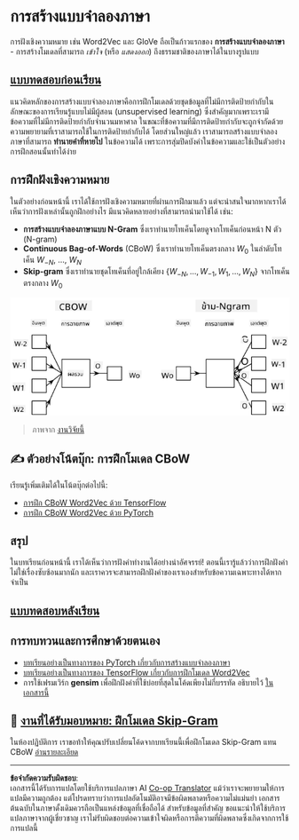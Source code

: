 <!--
CO_OP_TRANSLATOR_METADATA:
{
  "original_hash": "31b46ba1f3aa78578134d4829f88be53",
  "translation_date": "2025-08-29T09:18:53+00:00",
  "source_file": "lessons/5-NLP/15-LanguageModeling/README.md",
  "language_code": "th"
}
-->
# การสร้างแบบจำลองภาษา

การฝังเชิงความหมาย เช่น Word2Vec และ GloVe ถือเป็นก้าวแรกของ **การสร้างแบบจำลองภาษา** - การสร้างโมเดลที่สามารถ *เข้าใจ* (หรือ *แสดงออก*) ถึงธรรมชาติของภาษาได้ในบางรูปแบบ

## [แบบทดสอบก่อนเรียน](https://red-field-0a6ddfd03.1.azurestaticapps.net/quiz/115)

แนวคิดหลักของการสร้างแบบจำลองภาษาคือการฝึกโมเดลด้วยชุดข้อมูลที่ไม่มีการติดป้ายกำกับในลักษณะของการเรียนรู้แบบไม่มีผู้สอน (unsupervised learning) ซึ่งสำคัญมากเพราะเรามีข้อความที่ไม่มีการติดป้ายกำกับจำนวนมหาศาล ในขณะที่ข้อความที่มีการติดป้ายกำกับจะถูกจำกัดด้วยความพยายามที่เราสามารถใช้ในการติดป้ายกำกับได้ โดยส่วนใหญ่แล้ว เราสามารถสร้างแบบจำลองภาษาที่สามารถ **ทำนายคำที่หายไป** ในข้อความได้ เพราะการสุ่มปิดบังคำในข้อความและใช้เป็นตัวอย่างการฝึกสอนนั้นทำได้ง่าย

## การฝึกฝังเชิงความหมาย

ในตัวอย่างก่อนหน้านี้ เราได้ใช้การฝังเชิงความหมายที่ผ่านการฝึกมาแล้ว แต่จะน่าสนใจมากหากเราได้เห็นว่าการฝังเหล่านั้นถูกฝึกอย่างไร มีแนวคิดหลายอย่างที่สามารถนำมาใช้ได้ เช่น:

* **การสร้างแบบจำลองภาษาแบบ N-Gram** ซึ่งเราทำนายโทเค็นโดยดูจากโทเค็นก่อนหน้า N ตัว (N-gram)
* **Continuous Bag-of-Words** (CBoW) ซึ่งเราทำนายโทเค็นตรงกลาง $W_0$ ในลำดับโทเค็น $W_{-N}$, ..., $W_N$
* **Skip-gram** ซึ่งเราทำนายชุดโทเค็นที่อยู่ใกล้เคียง {$W_{-N},\dots, W_{-1}, W_1,\dots, W_N$} จากโทเค็นตรงกลาง $W_0$

![ภาพจากงานวิจัยเกี่ยวกับการแปลงคำเป็นเวกเตอร์](../../../../../translated_images/example-algorithms-for-converting-words-to-vectors.fbe9207a726922f6f0f5de66427e8a6eda63809356114e28fb1fa5f4a83ebda7.th.png)

> ภาพจาก [งานวิจัยนี้](https://arxiv.org/pdf/1301.3781.pdf)

## ✍️ ตัวอย่างโน้ตบุ๊ก: การฝึกโมเดล CBoW

เรียนรู้เพิ่มเติมได้ในโน้ตบุ๊กต่อไปนี้:

* [การฝึก CBoW Word2Vec ด้วย TensorFlow](CBoW-TF.ipynb)
* [การฝึก CBoW Word2Vec ด้วย PyTorch](CBoW-PyTorch.ipynb)

## สรุป

ในบทเรียนก่อนหน้านี้ เราได้เห็นว่าการฝังคำทำงานได้อย่างน่าอัศจรรย์! ตอนนี้เรารู้แล้วว่าการฝึกฝังคำไม่ใช่เรื่องซับซ้อนมากนัก และเราควรจะสามารถฝึกฝังคำของเราเองสำหรับข้อความเฉพาะทางได้หากจำเป็น

## [แบบทดสอบหลังเรียน](https://red-field-0a6ddfd03.1.azurestaticapps.net/quiz/215)

## การทบทวนและการศึกษาด้วยตนเอง

* [บทเรียนอย่างเป็นทางการของ PyTorch เกี่ยวกับการสร้างแบบจำลองภาษา](https://pytorch.org/tutorials/beginner/nlp/word_embeddings_tutorial.html)
* [บทเรียนอย่างเป็นทางการของ TensorFlow เกี่ยวกับการฝึกโมเดล Word2Vec](https://www.TensorFlow.org/tutorials/text/word2vec)
* การใช้เฟรมเวิร์ก **gensim** เพื่อฝึกฝังคำที่ใช้บ่อยที่สุดในโค้ดเพียงไม่กี่บรรทัด อธิบายไว้ [ในเอกสารนี้](https://pytorch.org/tutorials/beginner/nlp/word_embeddings_tutorial.html)

## 🚀 [งานที่ได้รับมอบหมาย: ฝึกโมเดล Skip-Gram](lab/README.md)

ในห้องปฏิบัติการ เราขอท้าให้คุณปรับเปลี่ยนโค้ดจากบทเรียนนี้เพื่อฝึกโมเดล Skip-Gram แทน CBoW [อ่านรายละเอียด](lab/README.md)

---

**ข้อจำกัดความรับผิดชอบ**:  
เอกสารนี้ได้รับการแปลโดยใช้บริการแปลภาษา AI [Co-op Translator](https://github.com/Azure/co-op-translator) แม้ว่าเราจะพยายามให้การแปลมีความถูกต้อง แต่โปรดทราบว่าการแปลอัตโนมัติอาจมีข้อผิดพลาดหรือความไม่แม่นยำ เอกสารต้นฉบับในภาษาดั้งเดิมควรถือเป็นแหล่งข้อมูลที่เชื่อถือได้ สำหรับข้อมูลที่สำคัญ ขอแนะนำให้ใช้บริการแปลภาษาจากผู้เชี่ยวชาญ เราไม่รับผิดชอบต่อความเข้าใจผิดหรือการตีความที่ผิดพลาดซึ่งเกิดจากการใช้การแปลนี้